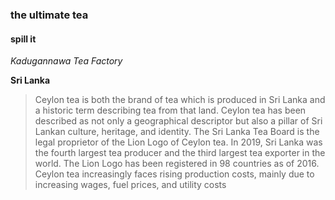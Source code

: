 
### the ultimate tea
#### spill it
*Kadugannawa Tea Factory*

**Sri Lanka**

>Ceylon tea is both the brand of tea which is produced in Sri Lanka and a historic term describing tea from that land. Ceylon tea has been described as not only a geographical descriptor but also a pillar of Sri Lankan culture, heritage, and identity. The Sri Lanka Tea Board is the legal proprietor of the Lion Logo of Ceylon tea. In 2019, Sri Lanka was the fourth largest tea producer and the third largest tea exporter in the world. The Lion Logo has been registered in 98 countries as of 2016. Ceylon tea increasingly faces rising production costs, mainly due to increasing wages, fuel prices, and utility costs